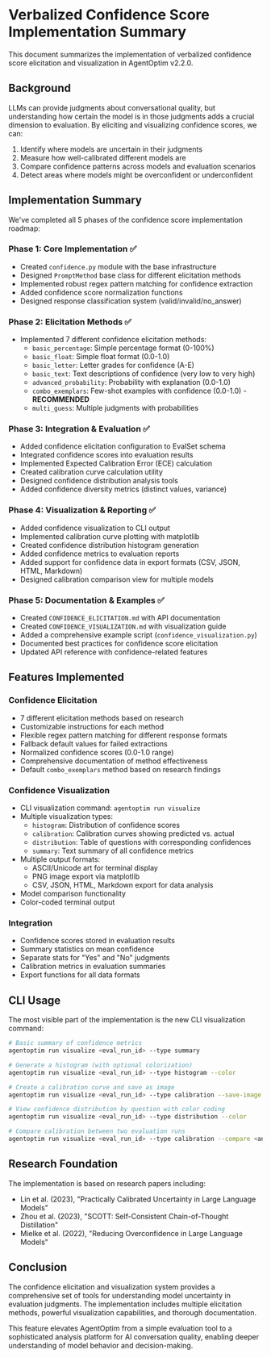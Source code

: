 # Verbalized Confidence Score Implementation Summary

This document summarizes the implementation of verbalized confidence score elicitation and visualization in AgentOptim v2.2.0.

## Background

LLMs can provide judgments about conversational quality, but understanding how certain the model is in those judgments adds a crucial dimension to evaluation. By eliciting and visualizing confidence scores, we can:

1. Identify where models are uncertain in their judgments
2. Measure how well-calibrated different models are
3. Compare confidence patterns across models and evaluation scenarios
4. Detect areas where models might be overconfident or underconfident

## Implementation Summary

We've completed all 5 phases of the confidence score implementation roadmap:

### Phase 1: Core Implementation ✅ 

- Created `confidence.py` module with the base infrastructure
- Designed `PromptMethod` base class for different elicitation methods 
- Implemented robust regex pattern matching for confidence extraction
- Added confidence score normalization functions
- Designed response classification system (valid/invalid/no_answer)

### Phase 2: Elicitation Methods ✅

- Implemented 7 different confidence elicitation methods:
  - `basic_percentage`: Simple percentage format (0-100%)
  - `basic_float`: Simple float format (0.0-1.0)
  - `basic_letter`: Letter grades for confidence (A-E)
  - `basic_text`: Text descriptions of confidence (very low to very high)
  - `advanced_probability`: Probability with explanation (0.0-1.0)
  - `combo_exemplars`: Few-shot examples with confidence (0.0-1.0) - **RECOMMENDED**
  - `multi_guess`: Multiple judgments with probabilities

### Phase 3: Integration & Evaluation ✅

- Added confidence elicitation configuration to EvalSet schema
- Integrated confidence scores into evaluation results 
- Implemented Expected Calibration Error (ECE) calculation
- Created calibration curve calculation utility
- Designed confidence distribution analysis tools
- Added confidence diversity metrics (distinct values, variance)

### Phase 4: Visualization & Reporting ✅

- Added confidence visualization to CLI output
- Implemented calibration curve plotting with matplotlib
- Created confidence distribution histogram generation
- Added confidence metrics to evaluation reports
- Added support for confidence data in export formats (CSV, JSON, HTML, Markdown)
- Designed calibration comparison view for multiple models

### Phase 5: Documentation & Examples ✅

- Created `CONFIDENCE_ELICITATION.md` with API documentation
- Created `CONFIDENCE_VISUALIZATION.md` with visualization guide
- Added a comprehensive example script (`confidence_visualization.py`)
- Documented best practices for confidence score elicitation
- Updated API reference with confidence-related features

## Features Implemented

### Confidence Elicitation

- 7 different elicitation methods based on research
- Customizable instructions for each method
- Flexible regex pattern matching for different response formats
- Fallback default values for failed extractions
- Normalized confidence scores (0.0-1.0 range)
- Comprehensive documentation of method effectiveness
- Default `combo_exemplars` method based on research findings

### Confidence Visualization

- CLI visualization command: `agentoptim run visualize`
- Multiple visualization types:
  - `histogram`: Distribution of confidence scores
  - `calibration`: Calibration curves showing predicted vs. actual
  - `distribution`: Table of questions with corresponding confidences
  - `summary`: Text summary of all confidence metrics
- Multiple output formats:
  - ASCII/Unicode art for terminal display
  - PNG image export via matplotlib
  - CSV, JSON, HTML, Markdown export for data analysis
- Model comparison functionality
- Color-coded terminal output

### Integration

- Confidence scores stored in evaluation results
- Summary statistics on mean confidence
- Separate stats for "Yes" and "No" judgments
- Calibration metrics in evaluation summaries
- Export functions for all data formats

## CLI Usage

The most visible part of the implementation is the new CLI visualization command:

```bash
# Basic summary of confidence metrics
agentoptim run visualize <eval_run_id> --type summary

# Generate a histogram (with optional colorization)
agentoptim run visualize <eval_run_id> --type histogram --color

# Create a calibration curve and save as image
agentoptim run visualize <eval_run_id> --type calibration --save-image calibration.png

# View confidence distribution by question with color coding
agentoptim run visualize <eval_run_id> --type distribution --color

# Compare calibration between two evaluation runs
agentoptim run visualize <eval_run_id> --type calibration --compare <another_eval_run_id>
```

## Research Foundation

The implementation is based on research papers including:

- Lin et al. (2023), "Practically Calibrated Uncertainty in Large Language Models"
- Zhou et al. (2023), "SCOTT: Self-Consistent Chain-of-Thought Distillation"
- Mielke et al. (2022), "Reducing Overconfidence in Large Language Models"

## Conclusion

The confidence elicitation and visualization system provides a comprehensive set of tools for understanding model uncertainty in evaluation judgments. The implementation includes multiple elicitation methods, powerful visualization capabilities, and thorough documentation.

This feature elevates AgentOptim from a simple evaluation tool to a sophisticated analysis platform for AI conversation quality, enabling deeper understanding of model behavior and decision-making.